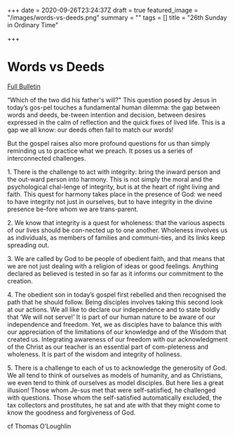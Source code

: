 +++
date = 2020-09-26T23:24:37Z
draft = true
featured_image = "/images/words-vs-deeds.png"
summary = ""
tags = []
title = "26th Sunday in Ordinary Time"

+++
# Words vs Deeds

[Full Bulletin](http://nebula.wsimg.com/a69579428b83dcd426018ac539faea66?AccessKeyId=2AF9533DEE1BA9433B58&disposition=0&alloworigin=1 "Full Bulletin")

“Which of the two did his father's will?" This question posed by Jesus in today’s gos-pel touches a fundamental human dilemma: the gap between words and deeds, be-tween intention and decision, between desires expressed in the calm of reflection and the quick fixes of lived life. This is a gap we all know: our deeds often fail to match our words!

But the gospel raises also more profound questions for us than simply reminding us to practice what we preach. It poses us a series of interconnected challenges.

1\. There is the challenge to act with integrity: bring the inward person and the out-ward person into harmony. This is not simply the moral and the psychological chal-lenge of integrity, but is at the heart of right living and faith. This quest for harmony takes place in the presence of God: we need to have integrity not just in ourselves, but to have integrity in the divine presence be-fore whom we are trans-parent.

2\. We know that integrity is a quest for wholeness: that the various aspects of our lives should be con-nected up to one another. Wholeness involves us as individuals, as members of families and communi-ties, and its links keep spreading out.

3\. We are called by God to be people of obedient faith, and that means that we are not just dealing with a religion of ideas or good feelings. Anything declared as believed is tested in so far as it informs our commitment to the creation.

4\. The obedient son in today’s gospel first rebelled and then recognised the path that he should follow. Being disciples involves taking this second look at our actions. We all like to declare our independence and to state boldly that ‘We will not serve!’ It is part of our human nature to be aware of our independence and freedom. Yet, we as disciples have to balance this with our appreciation of the limitations of our knowledge and of the Wisdom that created us. Integrating awareness of our freedom with our acknowledgment of the Christ as our teacher is an essential part of com-pleteness and wholeness. It is part of the wisdom and integrity of holiness.

5\. There is a challenge to each of us to acknowledge the generosity of God. We all tend to think of ourselves as models of humanity, and as Christians, we even tend to think of ourselves as model disciples. But here lies a great illusion! Those whom Je-sus met that were self-satisfied, he challenged with questions. Those whom the self-satisfied automatically excluded, the tax collectors and prostitutes, he sat and ate with that they might come to know the goodness and forgiveness of God.

cf Thomas O’Loughlin